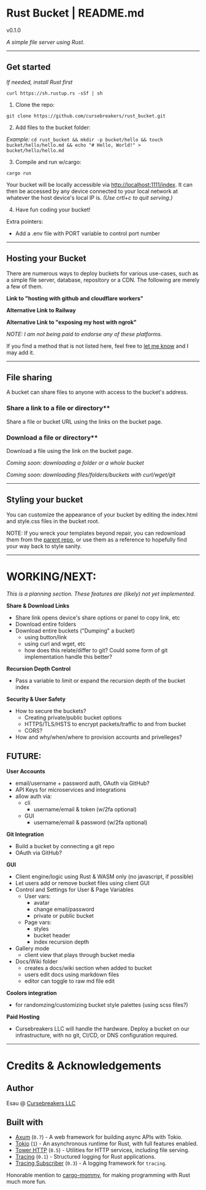 # Rust Bucket | README.md

v0.1.0

*A simple file server using Rust.*

---

## Get started

*If needed, install Rust first*

`curl https://sh.rustup.rs -sSf | sh`

1. Clone the repo:

`git clone https://github.com/cursebreakers/rust_bucket.git`

2. Add files to the bucket folder:

*Example:* `cd rust_bucket && mkdir -p bucket/hello && touch bucket/hello/hello.md && echo "# Hello, World!" > bucket/hello/hello.md`

3. Compile and run w/cargo:

`cargo run`

Your bucket will be locally accessible via [http://localhost:1111/index](http://0.0.0.0:1111/index). It can then be accessed by any device connected to your local network at whatever the host device's local IP is. *(Use crtl+c to quit serving.)*

4. Have fun coding your bucket!

Extra pointers:
- Add a .env file with PORT variable to control port number


---

## Hosting your Bucket

There are numerous ways to deploy buckets for various use-cases, such as a simple file server, database, repository or a CDN. The following are merely a few of them.

**Link to "hosting with github and cloudflare workers"**

**Alternative Link to Railway**

**Alternative Link to "exposing my host with ngrok"**

*NOTE: I am not being paid to endorse any of these platforms.*

If you find a method that is not listed here, feel free to [let me know](mailto:hello@cursebreakers.net) and I may add it.

---

## File sharing

A bucket can share files to anyone with access to the bucket's address.

### Share a link to a file or directory**

Share a file or bucket URL using the links on the bucket page.

### Download a file or directory**

Download a file using the link on the bucket page.

*Coming soon: downloading a folder or a whole bucket*

*Coming soon: downloading files/folders/buckets with curl/wget/git*

---
 
## Styling your bucket

You can customize the appearance of your bucket by editing the index.html and style.css files in the bucket root. 

NOTE: If you wreck your templates beyond repair, you can redownload them from the [parent repo](https://github.com/cursebreakers/rust_bucket/tree/main/bucket), or use them as a reference to hopefully find your way back to style sanity.

---

# WORKING/NEXT:

*This is a planning section. These features are (likely) not yet implemented.*

**Share & Download Links**
- Share link opens device's share options or panel to copy link, etc
- Download entire folders
- Download entire buckets ("Dumping" a bucket)
  - using button/link
  - using curl and wget, etc
  - how does this relate/differ to git? Could some form of git implementation handle this better?

**Recursion Depth Control**
- Pass a variable to limit or expand the recursion depth of the bucket index

**Security & User Safety**
- How to secure the buckets?
  - Creating private/public bucket options
  - HTTPS/TLS/HSTS to encrypt packets/traffic to and from bucket
  - CORS?
- How and why/when/where to provision accounts and privelleges?

## FUTURE:

**User Accounts**
- email/username + password auth, OAuth via GitHub?
- API Keys for microservices and integrations
- allow auth via:
  - cli
    -  username/email & token (w/2fa optional)
  - GUI
    -  username/email & password (w/2fa optional)

**Git Integration**
- Build a bucket by connecting a git repo
- OAuth via GitHub?

**GUI**
- Client engine/logic using Rust & WASM only (no javascript, if possible)
- Let users add or remove bucket files using client GUI
- Control and Settings for User & Page Variables
  - User vars:
	- avatar
    - change email/password
    - private or public bucket
  - Page vars:
    - styles
	- bucket header
    - index recursion depth
- Gallery mode
  - client view that plays through bucket media
- Docs/Wiki folder
  - creates a docs/wiki section when added to bucket
  - users edit docs using markdown files
  - editor can toggle to raw md file edit

**Coolors integration**
- for randomzing/customizing bucket style palettes (using scss files?)

**Paid Hosting**
- Cursebreakers LLC will handle the hardware. Deploy a bucket on our infrastructure, with no git, CI/CD, or DNS configuration required.

---

# Credits & Acknowledgements 

## Author

Esau @ [Cursebreakers LLC](https://cursebreakers.net)

## Built with

- [Axum](https://crates.io/crates/axum) (`0.7`) - A web framework for building async APIs with Tokio.
- [Tokio](https://crates.io/crates/tokio) (`1`) - An asynchronous runtime for Rust, with full features enabled.
- [Tower HTTP](https://crates.io/crates/tower-http) (`0.5`) - Utilities for HTTP services, including file serving.
- [Tracing](https://crates.io/crates/tracing) (`0.1`) - Structured logging for Rust applications.
- [Tracing Subscriber](https://crates.io/crates/tracing-subscriber) (`0.3`) - A logging framework for `tracing`.

Honorable mention to [cargo-mommy](https://github.com/Gankra/cargo-mommy), for making programming with Rust much more fun.


